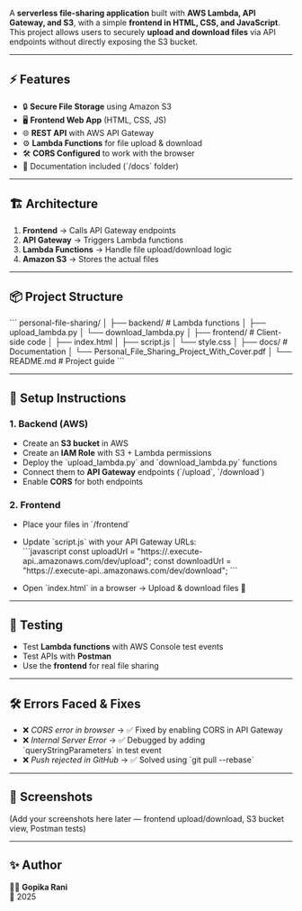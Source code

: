 
A **serverless file-sharing application** built with **AWS Lambda, API Gateway, and S3**, with a simple **frontend in HTML, CSS, and JavaScript**.  
This project allows users to securely **upload and download files** via API endpoints without directly exposing the S3 bucket.

---

## ⚡ Features
- 🔒 **Secure File Storage** using Amazon S3  
- 🖥️ **Frontend Web App** (HTML, CSS, JS)  
- 🌐 **REST API** with AWS API Gateway  
- ⚙️ **Lambda Functions** for file upload & download  
- 🛠️ **CORS Configured** to work with the browser  
- 📑 Documentation included (\`/docs\` folder)  

---

## 🏗️ Architecture
1. **Frontend** → Calls API Gateway endpoints  
2. **API Gateway** → Triggers Lambda functions  
3. **Lambda Functions** → Handle file upload/download logic  
4. **Amazon S3** → Stores the actual files  

---

## 📦 Project Structure
\`\`\`
personal-file-sharing/
│
├── backend/                  # Lambda functions
│   ├── upload_lambda.py
│   └── download_lambda.py
│
├── frontend/                 # Client-side code
│   ├── index.html
│   ├── script.js
│   └── style.css
│
├── docs/                     # Documentation
│   └── Personal_File_Sharing_Project_With_Cover.pdf
│
└── README.md                 # Project guide
\`\`\`

---

## 🚀 Setup Instructions

### 1. Backend (AWS)
- Create an **S3 bucket** in AWS  
- Create an **IAM Role** with S3 + Lambda permissions  
- Deploy the \`upload_lambda.py\` and \`download_lambda.py\` functions  
- Connect them to **API Gateway** endpoints (\`/upload\`, \`/download\`)  
- Enable **CORS** for both endpoints  

### 2. Frontend
- Place your files in \`/frontend\`  
- Update \`script.js\` with your API Gateway URLs:  
  \`\`\`javascript
  const uploadUrl = \"https://<api-id>.execute-api.<region>.amazonaws.com/dev/upload\";
  const downloadUrl = \"https://<api-id>.execute-api.<region>.amazonaws.com/dev/download\";
  \`\`\`

- Open \`index.html\` in a browser → Upload & download files 🎉  

---

## 🧪 Testing
- Test **Lambda functions** with AWS Console test events  
- Test APIs with **Postman**  
- Use the **frontend** for real file sharing  

---

## 🛠️ Errors Faced & Fixes
- ❌ *CORS error in browser* → ✅ Fixed by enabling CORS in API Gateway  
- ❌ *Internal Server Error* → ✅ Debugged by adding \`queryStringParameters\` in test event  
- ❌ *Push rejected in GitHub* → ✅ Solved using \`git pull --rebase\`  

---

## 📸 Screenshots
(Add your screenshots here later — frontend upload/download, S3 bucket view, Postman tests)

---

## ✨ Author
👩‍💻 **Gopika Rani**  
📅 2025  


